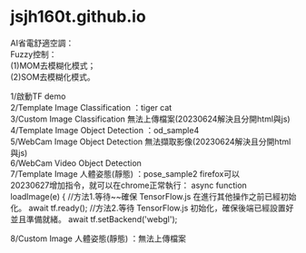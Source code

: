 # jsjh160t.github.io

AI省電舒適空調：<br>
Fuzzy控制：<br>
(1)MOM去模糊化模式；<br>
(2)SOM去模糊化模式。<br>
</p>
1/啟動TF demo<br>
2/Template Image Classification ：tiger cat<br>
3/Custom Image Classification  無法上傳檔案(20230624解決且分開html與js)<br>
4/Template Image Object Detection ：od_sample4<br>
5/WebCam Image Object Detection  無法擷取影像(20230624解決且分開html與js)<br>
6/WebCam Video  Object Detection<br>
7/Template Image 人體姿態(靜態) ：pose_sample2  firefox可以<br>
  20230627增加指令，就可以在chrome正常執行：
  async function loadImage(e) {
    //方法1.等待~~確保 TensorFlow.js 在進行其他操作之前已經初始化。
    await tf.ready();
    //方法2.等待 TensorFlow.js 初始化，確保後端已經設置好並且準備就緒。
    await tf.setBackend('webgl');
  
8/Custom Image 人體姿態(靜態) ：無法上傳檔案<br>
